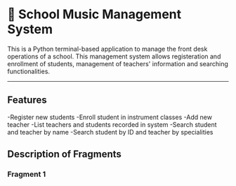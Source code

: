 # 🎵 School Music Management System

This is a Python terminal-based application to manage the front desk operations of a school. This management system allows registeration and enrollment of students, management of teachers' information and searching functionalities.

---

## Features

-Register new students
-Enroll student in instrument classes
-Add new teacher
-List teachers and students recorded in system
-Search student and teacher by name
-Search student by ID and teacher by specialities

## Description of Fragments

### Fragment 1
